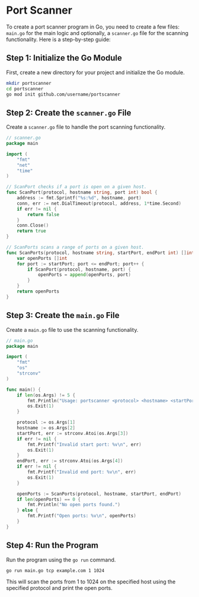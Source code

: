 # Port Scanner

To create a port scanner program in Go, you need to create a few files: `main.go` for the main logic and optionally, a `scanner.go` file for the scanning functionality. Here is a step-by-step guide:

## Step 1: Initialize the Go Module

First, create a new directory for your project and initialize the Go module.

```sh
mkdir portscanner
cd portscanner
go mod init github.com/username/portscanner
```

## Step 2: Create the `scanner.go` File

Create a `scanner.go` file to handle the port scanning functionality.

```go
// scanner.go
package main

import (
    "fmt"
    "net"
    "time"
)

// ScanPort checks if a port is open on a given host.
func ScanPort(protocol, hostname string, port int) bool {
    address := fmt.Sprintf("%s:%d", hostname, port)
    conn, err := net.DialTimeout(protocol, address, 1*time.Second)
    if err != nil {
        return false
    }
    conn.Close()
    return true
}

// ScanPorts scans a range of ports on a given host.
func ScanPorts(protocol, hostname string, startPort, endPort int) []int {
    var openPorts []int
    for port := startPort; port <= endPort; port++ {
        if ScanPort(protocol, hostname, port) {
            openPorts = append(openPorts, port)
        }
    }
    return openPorts
}
```

## Step 3: Create the `main.go` File

Create a `main.go` file to use the scanning functionality.

```go
// main.go
package main

import (
    "fmt"
    "os"
    "strconv"
)

func main() {
    if len(os.Args) != 5 {
        fmt.Println("Usage: portscanner <protocol> <hostname> <startPort> <endPort>")
        os.Exit(1)
    }

    protocol := os.Args[1]
    hostname := os.Args[2]
    startPort, err := strconv.Atoi(os.Args[3])
    if err != nil {
        fmt.Printf("Invalid start port: %v\n", err)
        os.Exit(1)
    }
    endPort, err := strconv.Atoi(os.Args[4])
    if err != nil {
        fmt.Printf("Invalid end port: %v\n", err)
        os.Exit(1)
    }

    openPorts := ScanPorts(protocol, hostname, startPort, endPort)
    if len(openPorts) == 0 {
        fmt.Println("No open ports found.")
    } else {
        fmt.Printf("Open ports: %v\n", openPorts)
    }
}
```

## Step 4: Run the Program

Run the program using the `go run` command.

```sh
go run main.go tcp example.com 1 1024
```

This will scan the ports from 1 to 1024 on the specified host using the specified protocol and print the open ports.